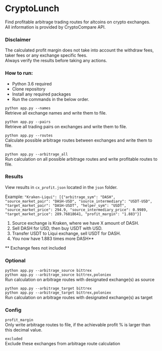 # CryptoLunch

Find profitable arbitrage trading routes for altcoins on crypto exchanges.  
All information is provided by CryptoCompare API.

### Disclaimer

The calculated profit margin does not take into account the withdraw fees, taker fees or any exchange specific fees.  
Always verify the results before taking any actions.

### How to run:

* Python 3.6 required
* Clone repository
* Install any required packages
* Run the commands in the below order.

`python app.py --names`  
Retrieve all exchange names and write them to file.

`python app.py --pairs`  
Retrieve all trading pairs on exchanges and write them to file.

`python app.py --routes`  
Calculate possible arbitrage routes between exchanges and write them to file.

`python app.py --arbitrage_all`  
Run calculation on all possible arbitrage routes and write profitable routes to file.

### Results

View results in `cx_profit.json` located in the `json` folder.

Example:
`"Kraken-Liqui": [{"arbitrage_sym": "DASH", "source_market_pair": "DASH-USD", "source_intermediary": "USDT-USD", "target_market_pair": "DASH-USDT", "helper_sym": "USDT", "source_market_price": 294.9, "source_intermediary_price": 0.9989, "target_market_price": 289.76818641, "profit_margin": "1.883"}]`

1) Source exchange is Kraken, where we have X amount of DASH.
2) Sell DASH for USD, then buy USDT with USD.
3) Transfer USDT to Liqui exchange, sell USDT for DASH.
4) You now have 1.883 times more DASH**

** Exchange fees not included

### Optional

`python app.py --arbitrage_source bittrex`  
`python app.py --arbitrage_source bittrex,poloniex`  
Run calculation on arbitrage routes with designated exchange(s) as source

`python app.py --arbitrage_target bittrex`  
`python app.py --arbitrage_target bittrex,poloniex`  
Run calculation on arbitrage routes with designated exchange(s) as target

### Config

`profit_margin`  
Only write arbitrage routes to file, if the achievable profit % is larger than this decimal value.

`excluded`  
Exclude these exchanges from arbitrage route calculation
